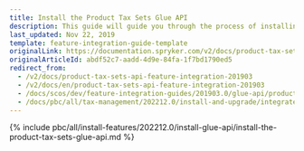 ```yaml
---
title: Install the Product Tax Sets Glue API
description: This guide will guide you through the process of installing and configuring the Product Tax Sets API feature in your project.
last_updated: Nov 22, 2019
template: feature-integration-guide-template
originalLink: https://documentation.spryker.com/v2/docs/product-tax-sets-api-feature-integration-201903
originalArticleId: abdf52c7-aadd-4d9e-84fa-1f7bd1790ed5
redirect_from:
  - /v2/docs/product-tax-sets-api-feature-integration-201903
  - /v2/docs/en/product-tax-sets-api-feature-integration-201903
  - /docs/scos/dev/feature-integration-guides/201903.0/glue-api/product-tax-sets-api-feature-integration.html
  - /docs/pbc/all/tax-management/202212.0/install-and-upgrade/integrate-the-product-tax-sets-glue-api.html
---
```


{% include pbc/all/install-features/202212.0/install-glue-api/install-the-product-tax-sets-glue-api.md %} <!-- To edit, see /_includes/pbc/all/install-features/202212.0/install-glue-api/install-the-product-tax-sets-glue-api.md -->
